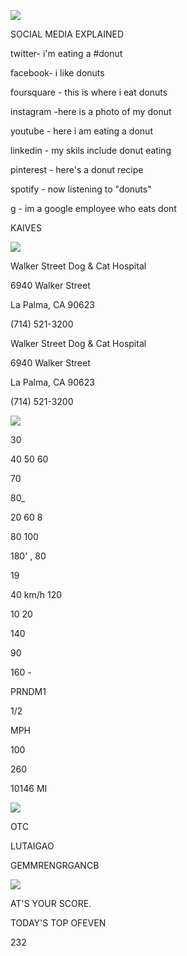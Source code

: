 

![](/images/20171125_152759.jpg)



SOCIAL MEDIA EXPLAINED

twitter- i'm eating a #donut

facebook- i like donuts

foursquare - this is where i eat donuts

instagram -here is a photo of my donut

youtube - here i am eating a donut

linkedin - my skils include donut eating

pinterest - here's a donut recipe

spotify - now listening to "donuts"

g - im a google employee who eats dont

KAIVES





![](images/IMAG0027.jpg)



Walker Street Dog & Cat Hospital

6940 Walker Street

La Palma, CA 90623

(714) 521-3200

Walker Street Dog & Cat Hospital

6940 Walker Street

La Palma, CA 90623

(714) 521-3200





![](images/20180913_103529.jpg)



30

40 50 60

70

80_

20 60 8

80 100

180' , 80

19

40 km/h 120

10 20

140

90

160 -

PRNDM1

1/2

MPH

100

260

10146 MI



![](images/wx_camera_1536890854703.jpg)



OTC

LUTAIGAO

GEMMRENGRGANCB





![](images/20170906_102423.jpg)

AT'S YOUR SCORE.

TODAY'S TOP OFEVEN

232